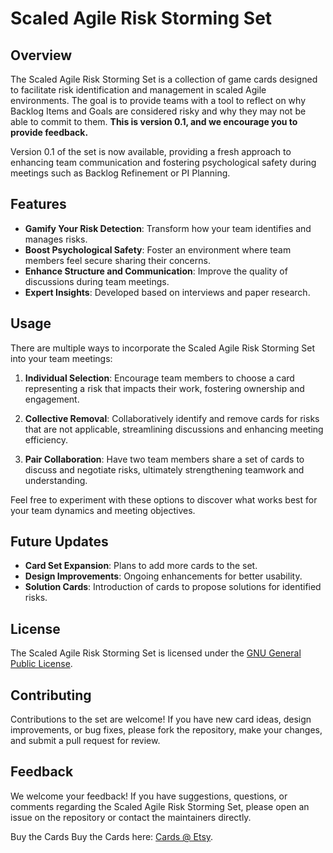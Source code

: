 # Scaled Agile Risk Storming Set

## Overview
The Scaled Agile Risk Storming Set is a collection of game cards designed to facilitate risk identification and management in scaled Agile environments. The goal is to provide teams with a tool to reflect on why Backlog Items and Goals are considered risky and why they may not be able to commit to them. **This is version 0.1, and we encourage you to provide feedback.**

Version 0.1 of the set is now available, providing a fresh approach to enhancing team communication and fostering psychological safety during meetings such as Backlog Refinement or PI Planning.

## Features
- **Gamify Your Risk Detection**: Transform how your team identifies and manages risks.
- **Boost Psychological Safety**: Foster an environment where team members feel secure sharing their concerns.
- **Enhance Structure and Communication**: Improve the quality of discussions during team meetings.
- **Expert Insights**: Developed based on interviews and paper research.

## Usage
There are multiple ways to incorporate the Scaled Agile Risk Storming Set into your team meetings:

1. **Individual Selection**: Encourage team members to choose a card representing a risk that impacts their work, fostering ownership and engagement.
  
2. **Collective Removal**: Collaboratively identify and remove cards for risks that are not applicable, streamlining discussions and enhancing meeting efficiency.

3. **Pair Collaboration**: Have two team members share a set of cards to discuss and negotiate risks, ultimately strengthening teamwork and understanding.

Feel free to experiment with these options to discover what works best for your team dynamics and meeting objectives.

## Future Updates
- **Card Set Expansion**: Plans to add more cards to the set.
- **Design Improvements**: Ongoing enhancements for better usability.
- **Solution Cards**: Introduction of cards to propose solutions for identified risks.

## License
The Scaled Agile Risk Storming Set is licensed under the [GNU General Public License](https://www.gnu.org/licenses/gpl-3.0.html).

## Contributing
Contributions to the set are welcome! If you have new card ideas, design improvements, or bug fixes, please fork the repository, make your changes, and submit a pull request for review.

## Feedback
We welcome your feedback! If you have suggestions, questions, or comments regarding the Scaled Agile Risk Storming Set, please open an issue on the repository or contact the maintainers directly.

Buy the Cards
Buy the Cards here: [Cards @ Etsy](https://agilegames.etsy.com). 
